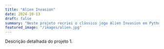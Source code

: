 ```yaml
---
title: "Alien Invasion"
date: 2024-10-13
draft: false
summary: "Neste projeto recriei o clássico jogo Alien Invasion em Python."
featured_image: "/images/alien.jpg"
---
```


Descrição detalhada do projeto 1.